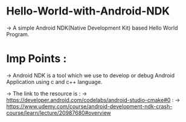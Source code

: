 # Hello-World-with-Android-NDK
-> A simple Android NDK(Native Development Kit) based Hello World Program.
# Imp Points :
-> Android NDK is a tool which we use to develop or debug Android Application using c and c++ language.

-> The link to the resource is : -> https://developer.android.com/codelabs/android-studio-cmake#0
                               : -> https://www.udemy.com/course/android-development-ndk-crash-course/learn/lecture/20987680#overview 
